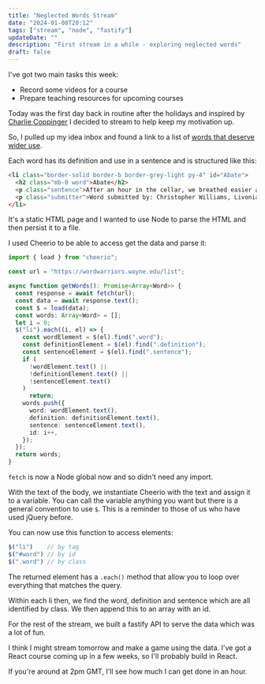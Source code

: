 ```yaml
---
title: "Neglected Words Stream"
date: "2024-01-08T20:12"
tags: ["stream", "node", "fastify"]
updateDate: ""
description: "First stream in a while - exploring neglected words"
draft: false
---
```


I've got two main tasks this week:

- Record some videos for a course
- Prepare teaching resources for upcoming courses

Today was the first day back in routine after the holidays and inspired by [Charlie Coppinger](https://twitter.com/TheCoppinger) I decided to stream to help keep my motivation up.

So, I pulled up my idea inbox and found a link to a list of [words that deserve wider use](https://wordwarriors.wayne.edu/list).

Each word has its definition and use in a sentence and is structured like this:

```html
<li class="border-solid border-b border-grey-light py-4" id="Abate">
  <h2 class="mb-0 word">Abate</h2>
  <p class="sentence">After an hour in the cellar, we breathed easier as the sound of the wind began to abate. </p>
  <p class="submitter">Word submitted by: Christopher Williams, Livonia Mi, United States</p>
</li>
```

It's a static HTML page and I wanted to use Node to parse the HTML and then persist it to a file.

I used Cheerio to be able to access get the data and parse it:

```ts
import { load } from "cheerio";

const url = "https://wordwarriors.wayne.edu/list";

async function getWords(): Promise<Array<Word>> {
  const response = await fetch(url);
  const data = await response.text();
  const $ = load(data);
  const words: Array<Word> = [];
  let i = 0;
  $("li").each((i, el) => {
    const wordElement = $(el).find(".word");
    const definitionElement = $(el).find(".definition");
    const sentenceElement = $(el).find(".sentence");
    if (
      !wordElement.text() ||
      !definitionElement.text() ||
      !sentenceElement.text()
    )
      return;
    words.push({
      word: wordElement.text(),
      definition: definitionElement.text(),
      sentence: sentenceElement.text(),
      id: i++,
    });
  });
  return words;
}
```

`fetch` is now a Node global now and so didn't need any import. 

With  the text of the body, we instantiate Cheerio with the text and assign it to a variable. You can call the variable anything you want but there is a general convention to use `$`. This is a reminder to those of us who have used jQuery before.

You can now use this function to access elements:

```js
$("li")    // by tag
$("#word") // by id
$(".word") // by class
```

The returned element has a `.each()` method that allow you to loop over everything that matches the query.

Within each li then, we find the word, definition and sentence which are all identified by class. We then append this to an array with an id.

For the rest of the stream, we built a fastify API to serve the data which was a lot of fun.

I think I might stream tomorrow and make a game using the data. I've got a React course coming up in a few weeks, so I'll probably build in React.

If you're around at 2pm GMT, I'll see how much I can get done in an hour.